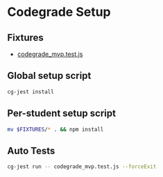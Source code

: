 # Codegrade Setup

## Fixtures

- [codegrade_mvp.test.js](./codegrade_mvp.test.js)

## Global setup script

```bash
cg-jest install
```

## Per-student setup script

```bash
mv $FIXTURES/* . && npm install
```

## Auto Tests

```bash
cg-jest run -- codegrade_mvp.test.js --forceExit
```
